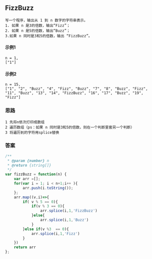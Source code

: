 ## FizzBuzz
    写一个程序，输出从 1 到 n 数字的字符串表示。
    1. 如果 n 是3的倍数，输出“Fizz”；
    2. 如果 n 是5的倍数，输出“Buzz”；
    3.如果 n 同时是3和5的倍数，输出 “FizzBuzz”。 
#### 示例1
    n = 1,
    ["1"]
#### 示例2
    n = 15,
    ["1", "2", "Buzz", "4", "Fizz", "Buzz", "7", "8", "Buzz", "Fizz", "11", "Buzz", "13", "14", "FizzBuzz", "16", "17", "Buzz", "19", "Fizz"]
### 思路
    1 先将n依次打印成数组
    2 遍历数组（ps：如果 n 同时是3和5的倍数，则在一个判断里套另一个判断）
    3 将遍历到的字符用splice替换
### 答案  
```  javascript
/**
 * @param {number} n
 * @return {string[]}
 */
var fizzBuzz = function(n) {
    var arr =[];
    for(var i = 1; i < n+1;i++ ){
        arr.push(i.toString());
    };
    arr.map((v,i)=>{
        if( v % 5 == 0){
            if(v % 3 == 0){
                arr.splice(i,1,'FizzBuzz')
            }else{
                arr.splice(i,1,'Buzz')
            } 
        }else if(v %3  == 0){
            arr.splice(i,1,'Fizz')
        }
    })
    return arr
};
```